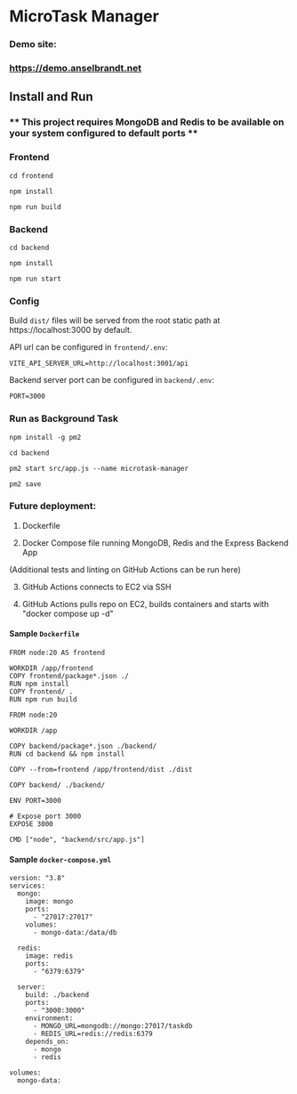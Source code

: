 # MicroTask Manager

### Demo site:

### https://demo.anselbrandt.net

## Install and Run

### ** This project requires MongoDB and Redis to be available on your system configured to default ports **

### Frontend

```
cd frontend

npm install

npm run build
```

### Backend

```
cd backend

npm install

npm run start
```

### Config

Build `dist/` files will be served from the root static path at https://localhost:3000 by default.

API url can be configured in `frontend/.env`:

```
VITE_API_SERVER_URL=http://localhost:3001/api
```

Backend server port can be configured in `backend/.env`:

```
PORT=3000
```

### Run as Background Task

```
npm install -g pm2

cd backend

pm2 start src/app.js --name microtask-manager

pm2 save
```

### Future deployment:

1. Dockerfile

2. Docker Compose file running MongoDB, Redis and the Express Backend App

(Additional tests and linting on GitHub Actions can be run here)

3. GitHub Actions connects to EC2 via SSH

4. GitHub Actions pulls repo on EC2, builds containers and starts with "docker compose up -d"

#### Sample `Dockerfile`

```
FROM node:20 AS frontend

WORKDIR /app/frontend
COPY frontend/package*.json ./
RUN npm install
COPY frontend/ .
RUN npm run build

FROM node:20

WORKDIR /app

COPY backend/package*.json ./backend/
RUN cd backend && npm install

COPY --from=frontend /app/frontend/dist ./dist

COPY backend/ ./backend/

ENV PORT=3000

# Expose port 3000
EXPOSE 3000

CMD ["node", "backend/src/app.js"]

```

#### Sample `docker-compose.yml`

```
version: "3.8"
services:
  mongo:
    image: mongo
    ports:
      - "27017:27017"
    volumes:
      - mongo-data:/data/db

  redis:
    image: redis
    ports:
      - "6379:6379"

  server:
    build: ./backend
    ports:
      - "3000:3000"
    environment:
      - MONGO_URL=mongodb://mongo:27017/taskdb
      - REDIS_URL=redis://redis:6379
    depends_on:
      - mongo
      - redis

volumes:
  mongo-data:

```
